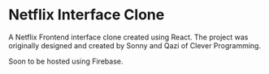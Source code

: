 # Netflix Interface Clone

A Netflix Frontend interface clone created using React. 
The project was originally designed and created by Sonny and Qazi of Clever Programming. 

Soon to be hosted using Firebase.


